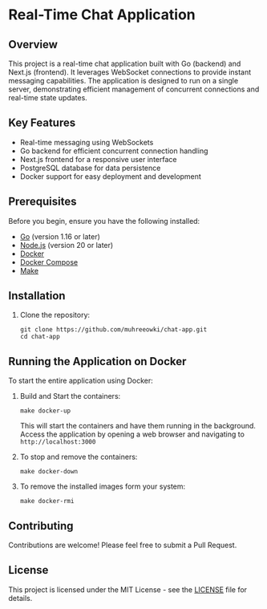 # Real-Time Chat Application

## Overview

This project is a real-time chat application built with Go (backend) and Next.js (frontend). It leverages WebSocket connections to provide instant messaging capabilities. The application is designed to run on a single server, demonstrating efficient management of concurrent connections and real-time state updates.

## Key Features

- Real-time messaging using WebSockets
- Go backend for efficient concurrent connection handling
- Next.js frontend for a responsive user interface
- PostgreSQL database for data persistence
- Docker support for easy deployment and development

## Prerequisites

Before you begin, ensure you have the following installed:

- [Go](https://golang.org/doc/install) (version 1.16 or later)
- [Node.js](https://nodejs.org/en/download/) (version 20 or later)
- [Docker](https://docs.docker.com/get-docker/)
- [Docker Compose](https://docs.docker.com/compose/install/)
- [Make](https://www.gnu.org/software/make/)

## Installation

1. Clone the repository:

   ```
   git clone https://github.com/muhreeowki/chat-app.git
   cd chat-app
   ```

## Running the Application on Docker

To start the entire application using Docker:

1. Build and Start the containers:

   ```
   make docker-up
   ```
   This will start the containers and have them running in the background.
   Access the application by opening a web browser and navigating to `http://localhost:3000`


2. To stop and remove the containers:
   ```
   make docker-down
   ```
   
3. To remove the installed images form your system:
   ```
   make docker-rmi
   ```


## Contributing

Contributions are welcome! Please feel free to submit a Pull Request.

## License

This project is licensed under the MIT License - see the [LICENSE](LICENSE) file for details.
